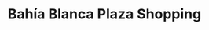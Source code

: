 ---
title: "Bahía Blanca Plaza Shopping"
url: /bahia-blanca/bahia-blanca-plaza-shopping/
shop: Einkaufszentrum
---